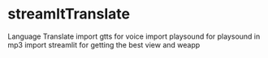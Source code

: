 # streamltTranslate
Language Translate
import gtts  for voice
import playsound for playsound in mp3
import streamlit for getting the best view and weapp
